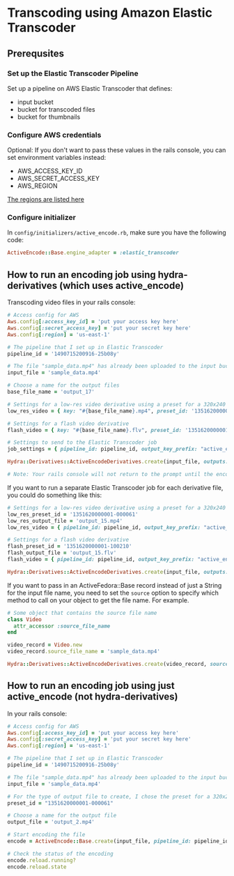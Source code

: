 # Transcoding using Amazon Elastic Transcoder

## Prerequsites

### Set up the Elastic Transcoder Pipeline

Set up a pipeline on AWS Elastic Transcoder that defines:

* input bucket
* bucket for transcoded files
* bucket for thumbnails

### Configure AWS credentials

Optional: If you don't want to pass these values in the rails console, you can set environment variables instead:

* AWS\_ACCESS\_KEY\_ID
* AWS\_SECRET\_ACCESS\_KEY
* AWS\_REGION

[The regions are listed here](http://docs.aws.amazon.com/general/latest/gr/rande.html#elastictranscoder_region)

### Configure initializer

In `config/initializers/active_encode.rb`, make sure you have the following code:

```ruby
ActiveEncode::Base.engine_adapter = :elastic_transcoder
```

## How to run an encoding job using hydra-derivatives (which uses active\_encode)

Transcoding video files in your rails console:

```ruby
# Access config for AWS
Aws.config[:access_key_id] = 'put your access key here'
Aws.config[:secret_access_key] = 'put your secret key here'
Aws.config[:region] = 'us-east-1'

# The pipeline that I set up in Elastic Transcoder
pipeline_id = '1490715200916-25b08y'

# The file "sample_data.mp4" has already been uploaded to the input bucket for my pipeline.
input_file = 'sample_data.mp4'

# Choose a name for the output files
base_file_name = 'output_17'

# Settings for a low-res video derivative using a preset for a 320x240 resolution mp4 file
low_res_video = { key: "#{base_file_name}.mp4", preset_id: '1351620000001-000061' }

# Settings for a flash video derivative
flash_video = { key: "#{base_file_name}.flv", preset_id: '1351620000001-100210' }

# Settings to send to the Elastic Transcoder job
job_settings = { pipeline_id: pipeline_id, output_key_prefix: "active_encode-demo_app/", outputs: [low_res_video, flash_video] }

Hydra::Derivatives::ActiveEncodeDerivatives.create(input_file, outputs: [job_settings])

# Note: Your rails console will not return to the prompt until the encoding is complete, so it might sit there for several minutes with no feedback.  Use the AWS console to see the current status of the encoding.
```

If you want to run a separate Elastic Transcoder job for each derivative file, you could do something like this:

```ruby
# Settings for a low-res video derivative using a preset for a 320x240 resolution mp4 file.
low_res_preset_id = '1351620000001-000061'
low_res_output_file = 'output_15.mp4'
low_res_video = { pipeline_id: pipeline_id, output_key_prefix: "active_encode-demo_app/", outputs: [{ key: low_res_output_file, preset_id: low_res_preset_id }] }

# Settings for a flash video derivative
flash_preset_id = '1351620000001-100210'
flash_output_file = 'output_15.flv'
flash_video = { pipeline_id: pipeline_id, output_key_prefix: "active_encode-demo_app/", outputs: [{ key: flash_output_file, preset_id: flash_preset_id }] }

Hydra::Derivatives::ActiveEncodeDerivatives.create(input_file, outputs: [low_res_video, flash_video])
```

If you want to pass in an ActiveFedora::Base record instead of just a String for the input file name, you need to set the `source` option to specify which method to call on your object to get the file name.  For example.

```ruby
# Some object that contains the source file name
class Video
  attr_accessor :source_file_name
end

video_record = Video.new
video_record.source_file_name = 'sample_data.mp4'

Hydra::Derivatives::ActiveEncodeDerivatives.create(video_record, source: :source_file_name, outputs: [low_res_video])
```


## How to run an encoding job using just active\_encode (not hydra-derivatives)

In your rails console:

```ruby
# Access config for AWS
Aws.config[:access_key_id] = 'put your access key here'
Aws.config[:secret_access_key] = 'put your secret key here'
Aws.config[:region] = 'us-east-1'

# The pipeline that I set up in Elastic Transcoder
pipeline_id = '1490715200916-25b08y'

# The file "sample_data.mp4" has already been uploaded to the input bucket for my pipeline.
input_file = 'sample_data.mp4'

# For the type of output file to create, I chose the preset for a 320x240 resolution mp4 file.
preset_id = "1351620000001-000061"

# Choose a name for the output file
output_file = 'output_2.mp4'

# Start encoding the file
encode = ActiveEncode::Base.create(input_file, pipeline_id: pipeline_id, output_key_prefix: "active_encode-demo_app/", outputs: [{ key: output_file, preset_id: preset_id }])

# Check the status of the encoding
encode.reload.running?
encode.reload.state
```

